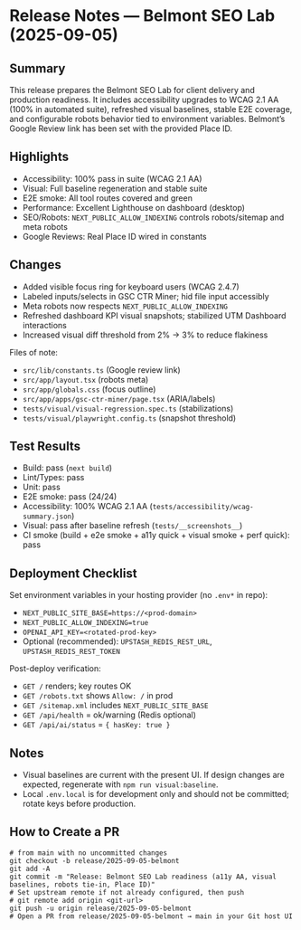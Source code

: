 # Release Notes — Belmont SEO Lab (2025-09-05)

## Summary
This release prepares the Belmont SEO Lab for client delivery and production readiness. It includes accessibility upgrades to WCAG 2.1 AA (100% in automated suite), refreshed visual baselines, stable E2E coverage, and configurable robots behavior tied to environment variables. Belmont’s Google Review link has been set with the provided Place ID.

## Highlights
- Accessibility: 100% pass in suite (WCAG 2.1 AA)
- Visual: Full baseline regeneration and stable suite
- E2E smoke: All tool routes covered and green
- Performance: Excellent Lighthouse on dashboard (desktop)
- SEO/Robots: `NEXT_PUBLIC_ALLOW_INDEXING` controls robots/sitemap and meta robots
- Google Reviews: Real Place ID wired in constants

## Changes
- Added visible focus ring for keyboard users (WCAG 2.4.7)
- Labeled inputs/selects in GSC CTR Miner; hid file input accessibly
- Meta robots now respects `NEXT_PUBLIC_ALLOW_INDEXING`
- Refreshed dashboard KPI visual snapshots; stabilized UTM Dashboard interactions
- Increased visual diff threshold from 2% → 3% to reduce flakiness

Files of note:
- `src/lib/constants.ts` (Google review link)
- `src/app/layout.tsx` (robots meta)
- `src/app/globals.css` (focus outline)
- `src/app/apps/gsc-ctr-miner/page.tsx` (ARIA/labels)
- `tests/visual/visual-regression.spec.ts` (stabilizations)
- `tests/visual/playwright.config.ts` (snapshot threshold)

## Test Results
- Build: pass (`next build`)
- Lint/Types: pass
- Unit: pass
- E2E smoke: pass (24/24)
- Accessibility: 100% WCAG 2.1 AA (`tests/accessibility/wcag-summary.json`)
- Visual: pass after baseline refresh (`tests/__screenshots__`)
- CI smoke (build + e2e smoke + a11y quick + visual smoke + perf quick): pass

## Deployment Checklist
Set environment variables in your hosting provider (no `.env*` in repo):
- `NEXT_PUBLIC_SITE_BASE=https://<prod-domain>`
- `NEXT_PUBLIC_ALLOW_INDEXING=true`
- `OPENAI_API_KEY=<rotated-prod-key>`
- Optional (recommended): `UPSTASH_REDIS_REST_URL`, `UPSTASH_REDIS_REST_TOKEN`

Post-deploy verification:
- `GET /` renders; key routes OK
- `GET /robots.txt` shows `Allow: /` in prod
- `GET /sitemap.xml` includes `NEXT_PUBLIC_SITE_BASE`
- `GET /api/health` = ok/warning (Redis optional)
- `GET /api/ai/status` = `{ hasKey: true }`

## Notes
- Visual baselines are current with the present UI. If design changes are expected, regenerate with `npm run visual:baseline`.
- Local `.env.local` is for development only and should not be committed; rotate keys before production.

## How to Create a PR
```
# from main with no uncommitted changes
git checkout -b release/2025-09-05-belmont
git add -A
git commit -m "Release: Belmont SEO Lab readiness (a11y AA, visual baselines, robots tie-in, Place ID)"
# Set upstream remote if not already configured, then push
# git remote add origin <git-url>
git push -u origin release/2025-09-05-belmont
# Open a PR from release/2025-09-05-belmont → main in your Git host UI
```

